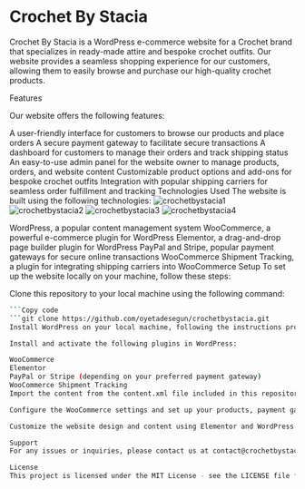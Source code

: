 <h1>Crochet By Stacia</h1>
Crochet By Stacia is a WordPress e-commerce website for a Crochet brand that specializes in ready-made attire and bespoke crochet outfits. Our website provides a seamless shopping experience for our customers, allowing them to easily browse and purchase our high-quality crochet products.

<p>Features</p>
Our website offers the following features:

A user-friendly interface for customers to browse our products and place orders
A secure payment gateway to facilitate secure transactions
A dashboard for customers to manage their orders and track shipping status
An easy-to-use admin panel for the website owner to manage products, orders, and website content
Customizable product options and add-ons for bespoke crochet outfits
Integration with popular shipping carriers for seamless order fulfillment and tracking
Technologies Used
The website is built using the following technologies:
![crochetbystacia1](https://user-images.githubusercontent.com/21319815/228236191-fd7c5cc5-320a-4593-aaa7-2ad79e8dee0c.PNG)
![crochetbystacia2](https://user-images.githubusercontent.com/21319815/228236240-101c4013-6250-41f5-95db-2f143fbe2ab3.PNG)
![crochetbystacia3](https://user-images.githubusercontent.com/21319815/228236261-7820750b-c859-4af2-919a-15df1d6cd1e9.PNG)
![crochetbystacia4](https://user-images.githubusercontent.com/21319815/228236266-215d193f-4391-40f5-acb1-f854e9dd9c9d.PNG)


WordPress, a popular content management system
WooCommerce, a powerful e-commerce plugin for WordPress
Elementor, a drag-and-drop page builder plugin for WordPress
PayPal and Stripe, popular payment gateways for secure online transactions
WooCommerce Shipment Tracking, a plugin for integrating shipping carriers into WooCommerce
Setup
To set up the website locally on your machine, follow these steps:

Clone this repository to your local machine using the following command:
```bash
```Copy code
```git clone https://github.com/oyetadesegun/crochetbystacia.git
Install WordPress on your local machine, following the instructions provided by WordPress.

Install and activate the following plugins in WordPress:

WooCommerce
Elementor
PayPal or Stripe (depending on your preferred payment gateway)
WooCommerce Shipment Tracking
Import the content from the content.xml file included in this repository into your WordPress site.

Configure the WooCommerce settings and set up your products, payment gateway, and shipping carriers.

Customize the website design and content using Elementor and WordPress.

Support
For any issues or inquiries, please contact us at contact@crochetbystacia.com.

License
This project is licensed under the MIT License - see the LICENSE file for details.





